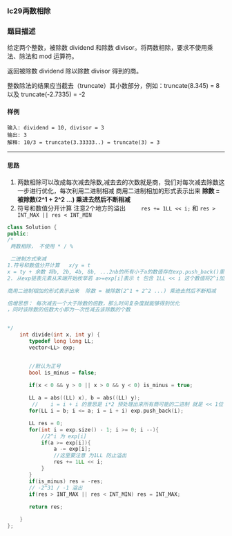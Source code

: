 ### lc29两数相除

### 题目描述
给定两个整数，被除数 dividend 和除数 divisor。将两数相除，要求不使用乘法、除法和 mod 运算符。

返回被除数 dividend 除以除数 divisor 得到的商。

整数除法的结果应当截去（truncate）其小数部分，例如：truncate(8.345) = 8 以及 truncate(-2.7335) = -2

#### 样例

```
输入: dividend = 10, divisor = 3
输出: 3
解释: 10/3 = truncate(3.33333..) = truncate(3) = 3

```

----------

#### 思路
1. 两数相除可以改成每次减去除数,减去去的次数就是商，我们对每次减去除数这一步进行优化，每次利用二进制相减 商用二进制相加的形式表示出来  **除数 = 被除数(2^1 + 2^2 ...) 乘进去然后不断相减**
2. 符号和数值分开计算 注意2个地方的溢出`     res += 1LL << i;` 和 `res > INT_MAX || res < INT_MIN`

```c++
class Solution {
public:
/*
 两数相除， 不使用 * / %

 二进制方式来减  
1.符号和数值分开计算   x/y = t
x = ty + 余数 将b, 2b, 4b, 8b, ...2nb的所有小于a的数值存在exp.push_back()里面
2. 从exp链表元素从末端开始枚举若 a>=exp[i]表示 t 包含 1LL << i 这个数值将2^i加入到res中并且更新a

商用二进制相加的形式表示出来  除数 = 被除数(2^1 + 2^2 ...) 乘进去然后不断相减

倍增思想： 每次减去一个大于除数的倍数，那么时间复杂度就能够得到优化
，同时该除数的倍数大小即为一次性减去该除数的个数


*/
    int divide(int x, int y) {
       typedef long long LL;
       vector<LL> exp;


       //默认为正号
       bool is_minus = false;

       if(x < 0 && y > 0 || x > 0 && y < 0) is_minus = true;
 
       LL a = abs((LL) x), b = abs((LL) y);
        //    i = i + i 的意思是 i*2 预处理出来所有商可能的二进制 就是 << 1位 预处
       for(LL i = b; i <= a; i = i + i) exp.push_back(i);

       LL res = 0;
       for(int i = exp.size() - 1; i >= 0; i --){
           //2^i 为 exp[i]
           if(a >= exp[i]){
               a -= exp[i];
               //这里要注意 为1LL 防止溢出
               res += 1LL << i;
           }
       }
       if(is_minus) res = -res;
       // -2^31 / -1 溢出
       if(res > INT_MAX || res < INT_MIN) res = INT_MAX;
       
       return res;

    }
};
```